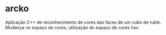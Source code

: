 # arcko
Aplicação C++ de reconhecimento de cores das faces de um cubo de rubik.
Mudança no espaço de cores, utilização do espaço de cores hsv.

